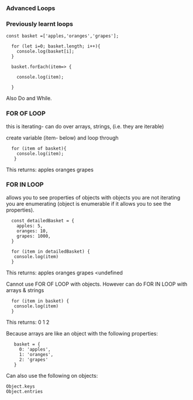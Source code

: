 ### Advanced Loops

### Previously learnt loops

```
const basket =['apples,'oranges','grapes'];

  for (let i=0; basket.length; i++){
    console.log(basket[i];
  }

  basket.forEach(item=> {

    console.log(item);

  }
```

Also Do and While. 

### FOR OF LOOP
this is iterating- can do over arrays, strings, (i.e. they are iterable)

create variable (item- below) and loop through

```
  for (item of basket){
    console.log(item);
   }
 ```
 
This returns:
  apples
  oranges
  grapes

 
 ### FOR IN LOOP
 allows you to see properties of objects
 with objects you are not iterating you are enumerating (object is enumerable if it allows you to see the properties). 

 ```
   const detailedBasket = {
     apples: 5,
     oranges: 10,
     grapes: 1000, 
   }
 
   for (item in detailedBasket) {
    console.log(item)
   }
```

This returns:
  apples
  oranges
  grapes
  <undefined
 
 Cannot use FOR OF LOOP with objects. However can do FOR IN LOOP with arrays & strings
 ```
   for (item in basket) {
    console.log(item)
   }
 ```
 This returns: 
  0
  1
  2
  
  Because arrays are like an object with the following properties:
 ``` 
    basket = {
      0: 'apples',
      1: 'oranges',
      2: 'grapes'
    }
  ```
  
  Can also use the following on objects:
  ```
  Object.keys
  Object.entries
  
  ```
  
